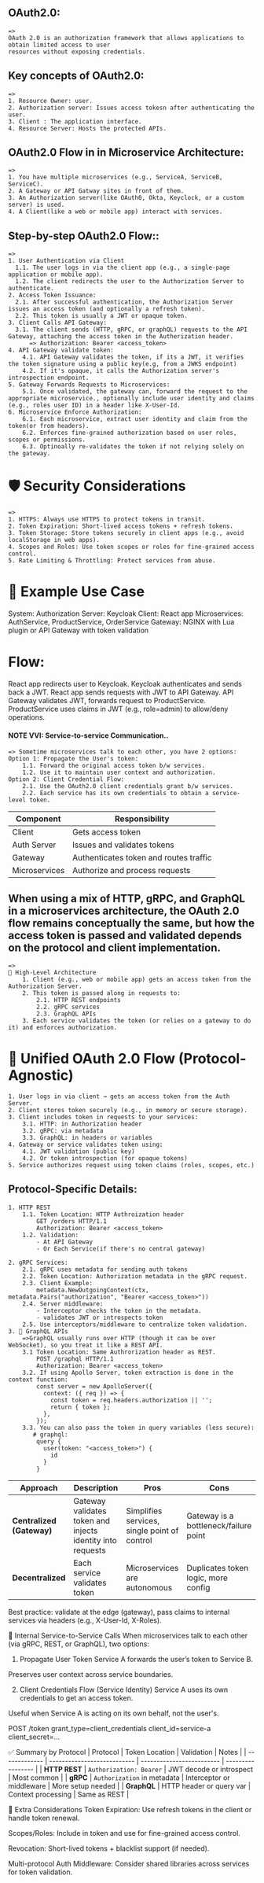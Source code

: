 ## OAuth2.0:
    =>
    OAuth 2.0 is an authorization framework that allows applications to obtain limited access to user 
    resources without exposing credentials.


## Key concepts of OAuth2.0:
    =>
    1. Resource Owner: user.
    2. Authorization server: Issues access tokesn after authenticating the user.
    3. Client : The application interface.
    4. Resource Server: Hosts the protected APIs.


## OAuth2.0 Flow in in Microservice Architecture:
    => 
    1. You have multiple microservices (e.g., ServiceA, ServiceB, ServiceC).
    2. A Gateway or API Gatway sites in front of them.
    3. An Authorization server(like OAuth0, Okta, Keyclock, or a custom server) is used.
    4. A Client(like a web or mobile app) interact with services.

## Step-by-step OAuth2.0 Flow::
    =>
    1. User Authentication via Client
      1.1. The user logs in via the client app (e.g., a single-page application or mobile app).
      1.2. The client redirects the user to the Authorization Server to authenticate.
    2. Access Token Issuance:
      2.1. After successful authentication, the Authorization Server issues an access token (and optionally a refresh token).
      2.2. This token is usually a JWT or opaque token.
    3. Client Calls API Gateway:
      3.1. The client sends (HTTP, gRPC, or graphQL) requests to the API Gateway, attaching the access token in the Autherization header.
          => Authorization: Bearer <access_token>
    4. API Gateway validate token:
        4.1. API Gateway validates the token, if its a JWT, it verifies the token signature using a public key(e.g, from a JWKS endpoint)
        4.2. If it's opaque, it calls the Authorization server's introspection endpoint.
    5. Gateway Forwards Requests to Microservices:
        5.1. Once validated, the gateway can, forward the request to the appropriate microservice., optionally include user identity and claims (e.g., roles user ID) in a header like X-User-Id.
    6. Microservice Enforce Authorization:
        6.1. Each microservice, extract user identity and claim from the token(or from headers).
        6.2. Enforces fine-grained authorization based on user roles, scopes or permissions.
        6.3. Optinoally re-validates the token if not relying solely on the gateway.



# 🛡️ Security Considerations
    => 
    1. HTTPS: Always use HTTPS to protect tokens in transit.
    2. Token Expiration: Short-lived access tokens + refresh tokens.
    3. Token Storage: Store tokens securely in client apps (e.g., avoid localStorage in web apps).
    4. Scopes and Roles: Use token scopes or roles for fine-grained access control.
    5. Rate Limiting & Throttling: Protect services from abuse.
    


# 📌 Example Use Case
System:
Authorization Server: Keycloak
Client: React app
Microservices: AuthService, ProductService, OrderService
Gateway: NGINX with Lua plugin or API Gateway with token validation

# Flow:
React app redirects user to Keycloak.
Keycloak authenticates and sends back a JWT.
React app sends requests with JWT to API Gateway.
API Gateway validates JWT, forwards request to ProductService.
ProductService uses claims in JWT (e.g., role=admin) to allow/deny operations.






#### NOTE VVI: Service-to-service Communication..
    => Sometime microservices talk to each other, you have 2 options:
    Option 1: Propagate the User's token:
        1.1. Forward the original access token b/w services.
        1.2. Use it to maintain user context and authorization.
    Option 2: Client Credential Flow:
        2.1. Use the OAuth2.0 client credentials grant b/w services.
        2.2. Each service has its own credentials to obtain a service-level token.



| Component     | Responsibility                         |
| ------------- | -------------------------------------- |
| Client        | Gets access token                      |
| Auth Server   | Issues and validates tokens            |
| Gateway       | Authenticates token and routes traffic |
| Microservices | Authorize and process requests         |



## When using a mix of HTTP, gRPC, and GraphQL in a microservices architecture, the OAuth 2.0 flow remains conceptually the same, but how the access token is passed and validated depends on the protocol and client implementation.
    =>
    🎯 High-Level Architecture
        1. Client (e.g., web or mobile app) gets an access token from the Authorization Server.
        2. This token is passed along in requests to:
            2.1. HTTP REST endpoints  
            2.2. gRPC services
            2.3. GraphQL APIs
        3. Each service validates the token (or relies on a gateway to do it) and enforces authorization.

# 🔁 Unified OAuth 2.0 Flow (Protocol-Agnostic)
    1. User logs in via client → gets an access token from the Auth Server.
    2. Client stores token securely (e.g., in memory or secure storage).
    3. Client includes token in requests to your services:
        3.1. HTTP: in Authorization header
        3.2. gRPC: via metadata
        3.3. GraphQL: in headers or variables
    4. Gateway or service validates token using:
        4.1. JWT validation (public key)
        4.2. Or token introspection (for opaque tokens)
    5. Service authorizes request using token claims (roles, scopes, etc.)


## Protocol-Specific Details:
    1. HTTP REST     
        1.1. Token Location: HTTP Authroization header
            GET /orders HTTP/1.1
            Authorization: Bearer <access_token>
        1.2. Validation:
            - At API Gateway
            - Or Each Service(if there's no central gateway)
            
    2. gRPC Services:
        2.1. gRPC uses metadata for sending auth tokens
        2.2. Token Location: Authorization metadata in the gRPC request.
        2.3. Client Example:
            metadata.NewOutgoingContext(ctx, metadata.Pairs("authorization", "Bearer <access_token>"))
        2.4. Server middleware:
            - Interceptor checks the token in the metadata.
            - validates JWT or introspects token
        2.5. Use interceptors/middleware to centralize token validation.
    3. 🧠 GraphQL APIs
        =>GraphQL usually runs over HTTP (though it can be over WebSocket), so you treat it like a REST API.
        3.1 Token Location: Same Authrorization header as REST.
            POST /graphql HTTP/1.1
            Authorization: Bearer <access_token>
        3.2. If using Apollo Server, token extraction is done in the context function:
            const server = new ApolloServer({
              context: ({ req }) => {
                const token = req.headers.authorization || '';
                return { token };
              },
            });
        3.3. You can also pass the token in query variables (less secure):
           # graphql:
            query {
              user(token: "<access_token>") {
                id
              }
            }


| Approach                  | Description                                                | Pros                                         | Cons                                  |
| ------------------------- | ---------------------------------------------------------- | -------------------------------------------- | ------------------------------------- |
| **Centralized (Gateway)** | Gateway validates token and injects identity into requests | Simplifies services, single point of control | Gateway is a bottleneck/failure point |
| **Decentralized**         | Each service validates token                               | Microservices are autonomous                 | Duplicates token logic, more config   |


Best practice: validate at the edge (gateway), pass claims to internal services via headers (e.g., X-User-Id, X-Roles).



🔐 Internal Service-to-Service Calls
When microservices talk to each other (via gRPC, REST, or GraphQL), two options:

1. Propagate User Token
Service A forwards the user’s token to Service B.

Preserves user context across service boundaries.

2. Client Credentials Flow (Service Identity)
Service A uses its own credentials to get an access token.

Useful when Service A is acting on its own behalf, not the user's.

POST /token
grant_type=client_credentials
client_id=service-a
client_secret=...

✅ Summary by Protocol
| Protocol      | Token Location              | Validation                | Notes             |
| ------------- | --------------------------- | ------------------------- | ----------------- |
| **HTTP REST** | `Authorization: Bearer`     | JWT decode or introspect  | Most common       |
| **gRPC**      | `Authorization` in metadata | Interceptor or middleware | More setup needed |
| **GraphQL**   | HTTP header or query var    | Context processing        | Same as REST      |



🚧 Extra Considerations
Token Expiration: Use refresh tokens in the client or handle token renewal.

Scopes/Roles: Include in token and use for fine-grained access control.

Revocation: Short-lived tokens + blacklist support (if needed).

Multi-protocol Auth Middleware: Consider shared libraries across services for token validation.

